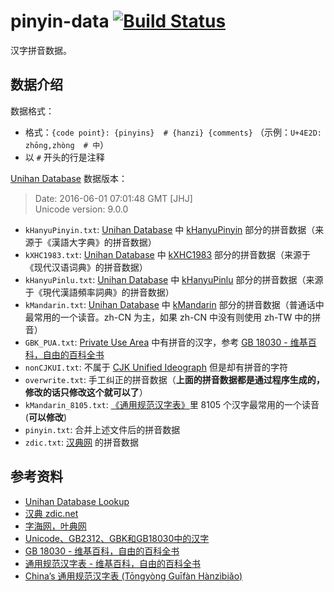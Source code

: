 # pinyin-data [![Build Status](https://travis-ci.org/mozillazg/pinyin-data.svg?branch=master)](https://travis-ci.org/mozillazg/pinyin-data)

汉字拼音数据。


## 数据介绍

数据格式：

* 格式：`{code point}: {pinyins}  # {hanzi} {comments}` （示例：`U+4E2D: zhōng,zhòng  # 中`）
* 以 `#` 开头的行是注释


[Unihan Database][unihan] 数据版本：
> Date: 2016-06-01 07:01:48 GMT [JHJ]       
> Unicode version: 9.0.0

* `kHanyuPinyin.txt`: [Unihan Database][unihan] 中 [kHanyuPinyin](http://www.unicode.org/reports/tr38/#kHanyuPinyin) 部分的拼音数据（来源于《漢語大字典》的拼音数据）
* `kXHC1983.txt`: [Unihan Database][unihan] 中 [kXHC1983](http://www.unicode.org/reports/tr38/#kXHC1983) 部分的拼音数据（来源于《现代汉语词典》的拼音数据）
* `kHanyuPinlu.txt`: [Unihan Database][unihan] 中 [kHanyuPinlu](http://www.unicode.org/reports/tr38/#kHanyuPinlu) 部分的拼音数据（来源于《現代漢語頻率詞典》的拼音数据）
* `kMandarin.txt`: [Unihan Database][unihan] 中 [kMandarin](http://www.unicode.org/reports/tr38/#kMandarin) 部分的拼音数据（普通话中最常用的一个读音。zh-CN 为主，如果 zh-CN 中没有则使用 zh-TW 中的拼音）
* `GBK_PUA.txt`: [Private Use Area](https://en.wikipedia.org/wiki/Private_Use_Areas) 中有拼音的汉字，参考 [GB 18030 - 维基百科，自由的百科全书](https://zh.wikipedia.org/wiki/GB_18030#PUA)
* `nonCJKUI.txt`: 不属于 [CJK Unified Ideograph](https://en.wikipedia.org/wiki/CJK_Unified_Ideographs) 但是却有拼音的字符
* `overwrite.txt`: 手工纠正的拼音数据（**上面的拼音数据都是通过程序生成的，修改的话只修改这个就可以了**）
* `kMandarin_8105.txt`: [《通用规范汉字表》](https://zh.wikipedia.org/wiki/通用规范汉字表)里 8105 个汉字最常用的一个读音 (**可以修改**)
* `pinyin.txt`: 合并上述文件后的拼音数据
* `zdic.txt`: [汉典网](http://zdic.net) 的拼音数据


## 参考资料

* [Unihan Database Lookup](http://www.unicode.org/charts/unihan.html)
* [汉典 zdic.net](http://www.zdic.net/)
* [字海网，叶典网](http://zisea.com/)
* [Unicode、GB2312、GBK和GB18030中的汉字](http://www.fmddlmyy.cn/text24.html)
* [GB 18030 - 维基百科，自由的百科全书](https://zh.wikipedia.org/wiki/GB_18030#PUA)
* [通用规范汉字表 - 维基百科，自由的百科全书](https://zh.wikipedia.org/wiki/%E9%80%9A%E7%94%A8%E8%A7%84%E8%8C%83%E6%B1%89%E5%AD%97%E8%A1%A8)
* [China’s 通用规范汉字表 (Tōngyòng Guīfàn Hànzìbiǎo)](https://blogs.adobe.com/CCJKType/2014/03/china-8105.html)

[unihan]: http://www.unicode.org/charts/unihan.html
